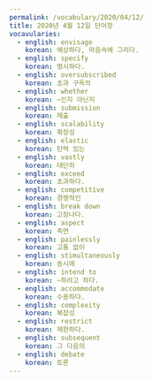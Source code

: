 ```yaml
---
permalink: /vocabulary/2020/04/12/
title: 2020년 4월 12일 단어장
vocavularies:
  - english: envisage
    korean: 예상하다, 마음속에 그리다.
  - english: specify
    korean: 명시하다.
  - english: oversubscribed
    korean: 초과 구독의
  - english: whether
    korean: ~인지 아닌지
  - english: submission
    korean: 제출
  - english: scalability
    korean: 확장성
  - english: elastic
    korean: 탄력 있는
  - english: vastly
    korean: 대단히
  - english: exceed
    korean: 초과하다.
  - english: competitive
    korean: 경쟁적인
  - english: break down
    korean: 고장나다.
  - english: aspect
    korean: 측면
  - english: painlessly
    korean: 고통 없이
  - english: stimultaneously
    korean: 동시에
  - english: intend to
    korean: ~하려고 하다.
  - english: accommodate
    korean: 수용하다.
  - english: complexity
    korean: 복잡성
  - english: restrict
    korean: 제한하다.
  - english: subsequent
    korean: 그 다음의
  - english: debate
    korean: 토론
---
```


